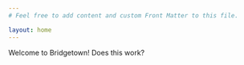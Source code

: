 ```yaml
---
# Feel free to add content and custom Front Matter to this file.

layout: home
---
```


Welcome to Bridgetown! Does this work?
